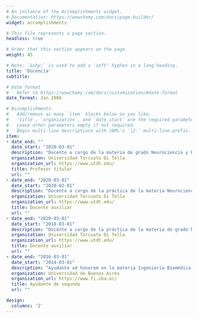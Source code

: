 ```yaml
---
# An instance of the Accomplishments widget.
# Documentation: https://wowchemy.com/docs/page-builder/
widget: accomplishments

# This file represents a page section.
headless: true

# Order that this section appears on the page.
weight: 45

# Note: `&shy;` is used to add a 'soft' hyphen in a long heading.
title: 'Docencia'
subtitle:

# Date format
#   Refer to https://wowchemy.com/docs/customization/#date-format
date_format: Jan 2006

# Accomplishments.
#   Add/remove as many `item` blocks below as you like.
#   `title`, `organization`, and `date_start` are the required parameters.
#   Leave other parameters empty if not required.
#   Begin multi-line descriptions with YAML's `|2-` multi-line prefix.
item:
- date_end: ""
  date_start: "2020-03-01"
  description: "Docente a cargo de la materia de grado Neurociencia y Psicología Experimental."
  organization: Universidad Torcuato Di Tella
  organization_url: https://www.utdt.edu/
  title: Profesor titular
  url: ""
- date_end: "2020-03-01"
  date_start: "2020-02-01"
  description: "Docente a cargo de la práctica de la materia Neurociencia y Toma de Decisiones del Master in Management + Analytics."
  organization: Universidad Torcuato Di Tella
  organization_url: https://www.utdt.edu/
  title: Docente auxiliar
  url: ""
- date_end: "2020-03-01"
  date_start: "2018-03-01"
  description: "Docente a cargo de la práctica de la materia de grado Neurociencia y Psicología Experimental."
  organization: Universidad Torcuato Di Tella
  organization_url: https://www.utdt.edu/
  title: Docente auxiliar
  url: ""
- date_end: "2016-03-01"
  date_start: "2014-03-01"
  description: "Ayudante ad honorem en la materia Ingeniería Biomédica de la carrera Ingeniería Electrónica."
  organization: Universidad de Buenos Aires
  organization_url: https://www.fi.uba.ar/
  title: Ayudante de segunda
  url: ""

design:
  columns: '2' 
---
```

